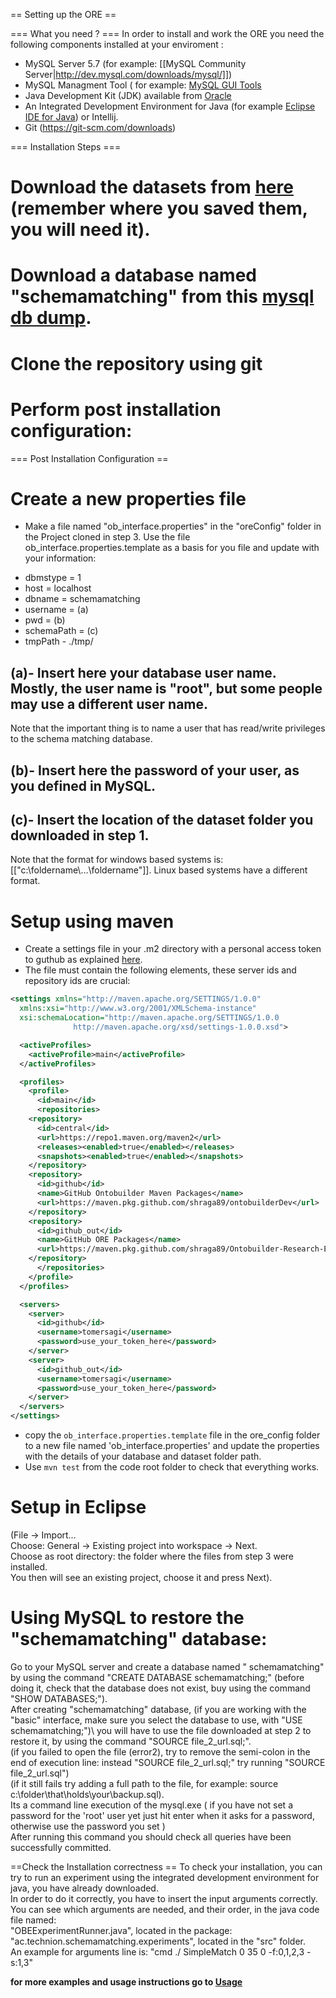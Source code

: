 == Setting up the ORE ==

=== What you need ? ===
In order to install and work the ORE you need the following components installed at your enviroment :
* MySQL Server 5.7 (for example: [[MySQL Community Server|http://dev.mysql.com/downloads/mysql/]])  
* MySQL Managment Tool ( for example: [MySQL GUI Tools](http://dev.mysql.com/downloads/gui-tools/5.0.html)  
* Java Development Kit (JDK) available from [Oracle](http://www.oracle.com/technetwork/java/javase/downloads/index.html)  
* An Integrated Development Environment for Java (for example [Eclipse IDE for Java](http://www.eclipse.org/downloads/))  or Intellij. 
* Git (https://git-scm.com/downloads)  

=== Installation Steps ===  
# Download the datasets from [here](https://github.com/shraga89/Ontobuilder-Research-Environment/blob/master/downloads/dataset.zip) (remember where you saved them, you will need it).  
# Download a database named "schemamatching" from this [mysql db dump](https://github.com/shraga89/Ontobuilder-Research-Environment/blob/master/downloads/schemamatching_11_06_20.sql).  
# Clone the repository using git  
# Perform post installation configuration:  

=== Post Installation Configuration ==  

# Create a new properties file

* Make a file named "ob_interface.properties" in the "oreConfig" folder in the Project cloned in step 3. Use the file ob_interface.properties.template as a basis for you file and update with your information:

- dbmstype = 1  
- host = localhost  
- dbname = schemamatching  
- username = (a)  
- pwd = (b)  
- schemaPath = (c)  
- tmpPath - ./tmp/   

## (a)- Insert here your database user name. Mostly, the user name is "root", but some people may use a different user name.   
Note that the important thing is to name a user that has read/write privileges to the schema matching database.  
## (b)- Insert here the password of your user, as you defined in MySQL.  
## (c)- Insert the location of the dataset folder you downloaded in step 1.   
Note that the format for windows based systems is: [["c:\\foldername\\...\\foldername"]]. Linux based systems have a different format.  

# Setup using maven

* Create a settings file in your .m2 directory with a personal access token to guthub as explained [here](https://docs.github.com/en/free-pro-team@latest/packages/guides/configuring-apache-maven-for-use-with-github-packages#authenticating-to-github-packages).
* The file must contain the following elements, these server ids and repository ids are crucial:

```xml
<settings xmlns="http://maven.apache.org/SETTINGS/1.0.0"
  xmlns:xsi="http://www.w3.org/2001/XMLSchema-instance"
  xsi:schemaLocation="http://maven.apache.org/SETTINGS/1.0.0
		      http://maven.apache.org/xsd/settings-1.0.0.xsd">

  <activeProfiles>
    <activeProfile>main</activeProfile>
  </activeProfiles>

  <profiles>
    <profile>
      <id>main</id>
      <repositories>
	<repository>
	  <id>central</id>
	  <url>https://repo1.maven.org/maven2</url>
	  <releases><enabled>true</enabled></releases>
	  <snapshots><enabled>true</enabled></snapshots>
	</repository>
	<repository>
	  <id>github</id>
	  <name>GitHub Ontobuilder Maven Packages</name>
	  <url>https://maven.pkg.github.com/shraga89/ontobuilderDev</url>
	</repository>
	<repository>
	  <id>github_out</id>
	  <name>GitHub ORE Packages</name>
	  <url>https://maven.pkg.github.com/shraga89/Ontobuilder-Research-Environment</url>
	</repository>
      </repositories>
    </profile>
  </profiles>

  <servers>
    <server>
      <id>github</id>
      <username>tomersagi</username>
      <password>use_your_token_here</password>
    </server>
    <server>
      <id>github_out</id>
      <username>tomersagi</username>
      <password>use_your_token_here</password>
    </server>
  </servers>
</settings>
```

* copy the `ob_interface.properties.template` file in the ore_config folder to a new file named 'ob_interface.properties' and update the properties with the details of your database and dataset folder path. 
* Use `mvn test` from the code root folder to check that everything works. 

# Setup in Eclipse  
(File -> Import…   
Choose: General -> Existing project into workspace -> Next.  
Choose as root directory: the folder where the files from step 3 were installed.  
You then will see an existing project, choose it and press Next).  
# Using MySQL to restore the "schemamatching" database:  
Go to your MySQL server and create a database named " schemamatching" by using the command "CREATE DATABASE schemamatching;"   (before doing it, check that the database does not exist, buy using the command "SHOW DATABASES;").  
After creating "schemamatching" database, (if you are working with the "basic" interface, make sure you select the database to use, with "USE schemamatching;")\\ you will have to use the file downloaded at step 2 to restore it, by using the command "SOURCE file_2_url.sql;".  
(if you failed to open the file (error2), try to remove the semi-colon in the end of execution line: instead "SOURCE file_2_url.sql;" try running "SOURCE file_2_url.sql")  
(if it still fails try adding a full path to the file, for example: source c:\folder\that\holds\your\backup.sql).  
Its a command line execution of the mysql.exe ( if you have not set a password for the 'root' user yet just hit enter when it asks for a password, otherwise use the password you set )   
After running this command you should check all queries have been successfully committed.
	

==Check the Installation correctness ==
To check your installation, you can try to run an experiment using the integrated development environment for java, you have already downloaded.  
In order to do it correctly, you have to insert the input arguments correctly.  
You can see which arguments are needed, and their order, in the java code file named:   
"OBEExperimentRunner.java", located in the package: "ac.technion.schemamatching.experiments", located in the "src" folder.  
An example for arguments line is: "cmd ./ SimpleMatch 0 35 0 -f:0,1,2,3 -s:1,3"  

**for more examples and usage instructions go to [Usage](https://github.com/shraga89/Ontobuilder-Research-Environment/blob/master/wiki/Usage.wiki)**
